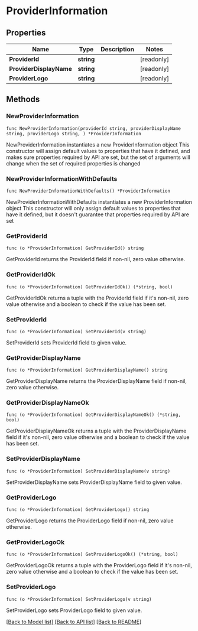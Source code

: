 # ProviderInformation

## Properties

Name | Type | Description | Notes
------------ | ------------- | ------------- | -------------
**ProviderId** | **string** |  | [readonly] 
**ProviderDisplayName** | **string** |  | [readonly] 
**ProviderLogo** | **string** |  | [readonly] 

## Methods

### NewProviderInformation

`func NewProviderInformation(providerId string, providerDisplayName string, providerLogo string, ) *ProviderInformation`

NewProviderInformation instantiates a new ProviderInformation object
This constructor will assign default values to properties that have it defined,
and makes sure properties required by API are set, but the set of arguments
will change when the set of required properties is changed

### NewProviderInformationWithDefaults

`func NewProviderInformationWithDefaults() *ProviderInformation`

NewProviderInformationWithDefaults instantiates a new ProviderInformation object
This constructor will only assign default values to properties that have it defined,
but it doesn't guarantee that properties required by API are set

### GetProviderId

`func (o *ProviderInformation) GetProviderId() string`

GetProviderId returns the ProviderId field if non-nil, zero value otherwise.

### GetProviderIdOk

`func (o *ProviderInformation) GetProviderIdOk() (*string, bool)`

GetProviderIdOk returns a tuple with the ProviderId field if it's non-nil, zero value otherwise
and a boolean to check if the value has been set.

### SetProviderId

`func (o *ProviderInformation) SetProviderId(v string)`

SetProviderId sets ProviderId field to given value.


### GetProviderDisplayName

`func (o *ProviderInformation) GetProviderDisplayName() string`

GetProviderDisplayName returns the ProviderDisplayName field if non-nil, zero value otherwise.

### GetProviderDisplayNameOk

`func (o *ProviderInformation) GetProviderDisplayNameOk() (*string, bool)`

GetProviderDisplayNameOk returns a tuple with the ProviderDisplayName field if it's non-nil, zero value otherwise
and a boolean to check if the value has been set.

### SetProviderDisplayName

`func (o *ProviderInformation) SetProviderDisplayName(v string)`

SetProviderDisplayName sets ProviderDisplayName field to given value.


### GetProviderLogo

`func (o *ProviderInformation) GetProviderLogo() string`

GetProviderLogo returns the ProviderLogo field if non-nil, zero value otherwise.

### GetProviderLogoOk

`func (o *ProviderInformation) GetProviderLogoOk() (*string, bool)`

GetProviderLogoOk returns a tuple with the ProviderLogo field if it's non-nil, zero value otherwise
and a boolean to check if the value has been set.

### SetProviderLogo

`func (o *ProviderInformation) SetProviderLogo(v string)`

SetProviderLogo sets ProviderLogo field to given value.



[[Back to Model list]](../README.md#documentation-for-models) [[Back to API list]](../README.md#documentation-for-api-endpoints) [[Back to README]](../README.md)


